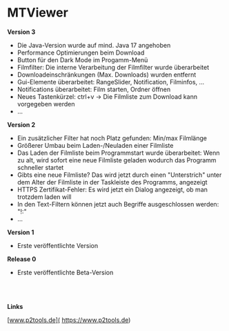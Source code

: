 # MTViewer

**Version 3**

* Die Java-Version wurde auf mind. Java 17 angehoben
* Performance Optimierungen beim Download
* Button für den Dark Mode im Progamm-Menü
* Filmfilter: Die interne Verarbeitung der Filmfilter wurde überarbeitet
* Downloadeinschränkungen (Max. Downloads) wurden entfernt
* Gui-Elemente überarbeitet: RangeSlider, Notification, Filminfos, ...
* Notifications überarbeitet: Film starten, Ordner öffnen
* Neues Tastenkürzel: ctrl+v -> Die Filmliste zum Download kann vorgegeben werden
* ...

**Version 2**

* Ein zusätzlicher Filter hat noch Platz gefunden: Min/max Filmlänge
* Größerer Umbau beim Laden-/Neuladen einer Filmliste
* Das Laden der Filmliste beim Programmstart wurde überarbeitet: Wenn zu alt, wird sofort eine neue Filmliste geladen
  wodurch das Programm schneller startet
* Gibts eine neue Filmliste? Das wird jetzt durch einen "Unterstrich" unter dem Alter der Filmliste in der Taskleiste
  des Programms, angezeigt
* HTTPS Zertifikat-Fehler: Es wird jetzt ein Dialog angezeigt, ob man trotzdem laden will
* In den Text-Filtern können jetzt auch Begriffe ausgeschlossen werden: "!:"
* ...

**Version 1**

* Erste veröffentlichte Version

**Release 0**

* Erste veröffentlichte Beta-Version

<br />
<br />

**Links**

[www.p2tools.de]( https://www.p2tools.de)
